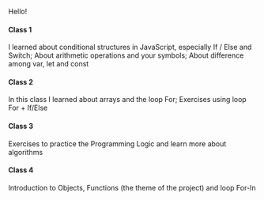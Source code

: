 Hello!

#### Class 1
I learned about conditional structures in JavaScript, especially If / Else and Switch; About arithmetic operations and your symbols; About difference among var, let and const

#### Class 2
In this class I learned about arrays and the loop For; Exercises using loop For + If/Else

#### Class 3
Exercises to practice the Programming Logic and learn more about algorithms

#### Class 4
Introduction to Objects, Functions (the theme of the project) and loop For-In
